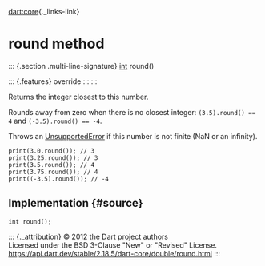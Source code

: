 [dart:core](../../dart-core/dart-core-library){._links-link}

round method
============

::: {.section .multi-line-signature}
[int](../int-class) round()

::: {.features}
override
:::
:::

Returns the integer closest to this number.

Rounds away from zero when there is no closest integer:
`(3.5).round() == 4` and `(-3.5).round() == -4`.

Throws an [UnsupportedError](../unsupportederror-class) if this number
is not finite (NaN or an infinity).

``` {.language-dart data-language="dart"}
print(3.0.round()); // 3
print(3.25.round()); // 3
print(3.5.round()); // 4
print(3.75.round()); // 4
print((-3.5).round()); // -4
```

Implementation {#source}
--------------

``` {.language-dart data-language="dart"}
int round();
```

::: {._attribution}
© 2012 the Dart project authors\
Licensed under the BSD 3-Clause \"New\" or \"Revised\" License.\
<https://api.dart.dev/stable/2.18.5/dart-core/double/round.html>
:::
